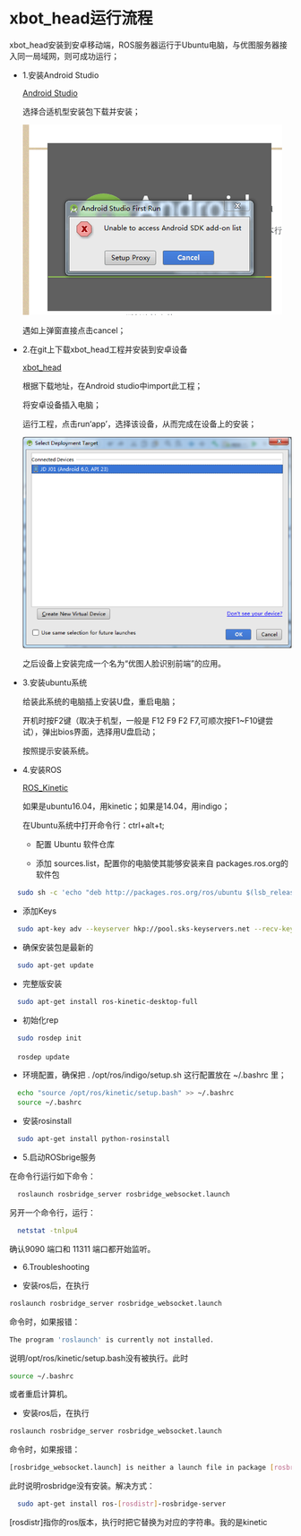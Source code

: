 # xbot_head运行流程

xbot_head安装到安卓移动端，ROS服务器运行于Ubuntu电脑，与优图服务器接入同一局域网，则可成功运行；

- 1.安装Android Studio

  [Android Studio](http://www.android-studio.org/)

  选择合适机型安装包下载并安装；

  ![IMG1](../images/1.png)


  遇如上弹窗直接点击cancel；

- 2.在git上下载xbot_head工程并安装到安卓设备

  [xbot_head](https://github.com/lazyparser/xbot_head)

  根据下载地址，在Android studio中import此工程；

  将安卓设备插入电脑；

  运行工程，点击run‘app’，选择该设备，从而完成在设备上的安装；

  ![IMG2](../images/2.png)

  之后设备上安装完成一个名为“优图人脸识别前端”的应用。

- 3.安装ubuntu系统

  给装此系统的电脑插上安装U盘，重启电脑；

  开机时按F2键（取决于机型，一般是 F12 F9 F2 F7,可顺次按F1~F10键尝试），弹出bios界面，选择用U盘启动；

  按照提示安装系统。

- 4.安装ROS

  [ROS_Kinetic](http://wiki.ros.org/kinetic/Installation/Ubuntu)

  如果是ubuntu16.04，用kinetic；如果是14.04，用indigo；

  在Ubuntu系统中打开命令行：ctrl+alt+t;

  * 配置 Ubuntu 软件仓库

  * 添加 sources.list，配置你的电脑使其能够安装来自 packages.ros.org的软件包

```bash
  sudo sh -c 'echo "deb http://packages.ros.org/ros/ubuntu $(lsb_release -sc) main" > /etc/apt/sources.list.d/ros-latest.list'
```

   * 添加Keys

```bash
  sudo apt-key adv --keyserver hkp://pool.sks-keyservers.net --recv-key 421C365BD9FF1F717815A3895523BAEEB01FA116
```

* 确保安装包是最新的

```bash
  sudo apt-get update
```

* 完整版安装

```bash
  sudo apt-get install ros-kinetic-desktop-full
```

* 初始化rep

```bash
  sudo rosdep init
  
  rosdep update
```

* 环境配置，确保把 . /opt/ros/indigo/setup.sh 这行配置放在 ~/.bashrc 里；

```bash
  echo "source /opt/ros/kinetic/setup.bash" >> ~/.bashrc
  source ~/.bashrc
```

* 安装rosinstall

```bash
  sudo apt-get install python-rosinstall
```

- 5.启动ROSbrige服务

在命令行运行如下命令：

```bash
  roslaunch rosbridge_server rosbridge_websocket.launch
```

另开一个命令行，运行：

```bash
  netstat -tnlpu4
```

确认9090 端口和 11311 端口都开始监听。

- 6.Troubleshooting

* 安装ros后，在执行

```bash
roslaunch rosbridge_server rosbridge_websocket.launch
```

命令时，如果报错：

```bash
The program 'roslaunch' is currently not installed. 
```

说明/opt/ros/kinetic/setup.bash没有被执行。此时

```bash
source ~/.bashrc
```

或者重启计算机。

* 安装ros后，在执行

```bash
roslaunch rosbridge_server rosbridge_websocket.launch
```

命令时，如果报错：

```bash
[rosbridge_websocket.launch] is neither a launch file in package [rosbridge_server] nor is [rosbridge_server] a launch file name.
```

此时说明rosbridge没有安装。解决方式：

```bash
  sudo apt-get install ros-[rosdistr]-rosbridge-server
```

  [rosdistr]指你的ros版本，执行时把它替换为对应的字符串。我的是kinetic
